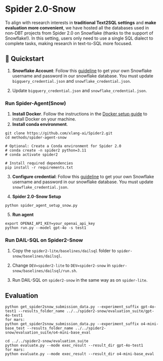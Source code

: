 # Spider 2.0-Snow

To align with research interests in **traditional Text2SQL settings** and **make evaluation more convenient**, we have hosted all the databases used in non-DBT projects from Spider 2.0 on Snowflake (thanks to the support of Snowflake!). In this setting, users only need to use a single SQL dialect to complete tasks, making research in text-to-SQL more focused.


## 🚀 Quickstart

1. **Snowflake Account**: Follow this [guideline](https://github.com/xlang-ai/Spider2/blob/main/assets/Snowflake_Guideline.md) to get your own Snowflake username and password in our snowflake database. You must update `bigquery_credential.json` and `snowflake_credential.json`.


2. Update `bigquery_credential.json` and `snowflake_credential.json`.




### Run Spider-Agent(Snow)

1. **Install Docker**. Follow the instructions in the [Docker setup guide](https://docs.docker.com/engine/install/) to install Docker on your machine. 
2. **Install conda environment**.
```
git clone https://github.com/xlang-ai/Spider2.git
cd methods/spider-agent-snow

# Optional: Create a Conda environment for Spider 2.0
# conda create -n spider2 python=3.11
# conda activate spider2

# Install required dependencies
pip install -r requirements.txt
```
3. **Configure credential**: Follow this [guideline](https://github.com/xlang-ai/Spider2/blob/main/assets/Snowflake_Guideline.md) to get your own Snowflake username and password in our snowflake database. You must update `snowflake_credential.json`.

4. **Spider 2.0-Snow Setup**
```
python spider_agent_setup_snow.py
```

5. **Run agent**
```
export OPENAI_API_KEY=your_openai_api_key
python run.py --model gpt-4o -s test1
```


### Run DAIL-SQL on Spider2-Snow

1. Copy the `spider2-lite/baselines/dailsql` folder to `spider-snow/baselines/dailsql`.

2. Change `DEV=spider2-lite` to `DEV=spider2-snow` in `spider-snow/baselines/dailsql/run.sh`.

3. Run DAIL-SQL on `spider2-snow` in the same way as on `spider-lite`.


## Evaluation

```
python get_spider2snow_submission_data.py --experiment_suffix gpt-4o-test1 --results_folder_name ../../spider2-snow/evaluation_suite/gpt-4o-test1
for mars:
python get_spider2snow_submission_data.py --experiment_suffix o4-mini-base_test --results_folder_name ../../spider2-snow/evaluation_suite/o4-mini-base_eval

cd ../../spider2-snow/evaluation_suite
python evaluate.py --mode exec_result --result_dir gpt-4o-test1
for mars:
python evaluate.py --mode exec_result --result_dir o4-mini-base_eval

```